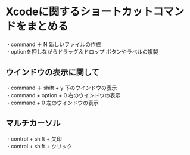 # Xcodeに関するショートカットコマンドをまとめる
・command ＋ N 新しいファイルの作成<br>
・optionを押しながらドラッグ＆ドロップ  ボタンやラベルの複製

## ウインドウの表示に関して
・command ＋ shift + y 下のウインドウの表示<br>
・command + option + 0 右のウインドウの表示<br>
・command + 0 左のウインドウの表示

## マルチカーソル
・control + shift + 矢印<br>
・control + shift + クリック

